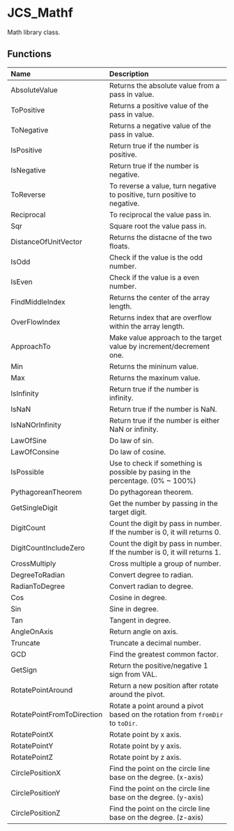 # JCS_Mathf

Math library class.

## Functions

| Name                       | Description                                                                    |
|:---------------------------|:-------------------------------------------------------------------------------|
| AbsoluteValue              | Returns the absolute value from a pass in value.                               |
| ToPositive                 | Returns a positive value of the pass in value.                                 |
| ToNegative                 | Returns a negative value of the pass in value.                                 |
| IsPositive                 | Return true if the number is positive.                                         |
| IsNegative                 | Return true if the number is negative.                                         |
| ToReverse                  | To reverse a value, turn negative to positive, turn positive to negative.      |
| Reciprocal                 | To reciprocal the value pass in.                                               |
| Sqr                        | Square root the value pass in.                                                 |
| DistanceOfUnitVector       | Returns the distacne of the two floats.                                        |
| IsOdd                      | Check if the value is the odd number.                                          |
| IsEven                     | Check if the value is a even number.                                           |
| FindMiddleIndex            | Returns the center of the array length.                                        |
| OverFlowIndex              | Returns index that are overflow within the array length.                       |
| ApproachTo                 | Make value approach to the target value by increment/decrement one.            |
| Min                        | Returns the mininum value.                                                     |
| Max                        | Returns the maxinum value.                                                     |
| IsInfinity                 | Return true if the number is infinity.                                         |
| IsNaN                      | Return true if the number is NaN.                                              |
| IsNaNOrInfinity            | Return true if the number is either NaN or infinity.                           |
| LawOfSine                  | Do law of sin.                                                                 |
| LawOfConsine               | Do law of cosine.                                                              |
| IsPossible                 | Use to check if something is possible by pasing in the percentage. (0% ~ 100%) |
| PythagoreanTheorem         | Do pythagorean theorem.                                                        |
| GetSingleDigit             | Get the number by passing in the target digit.                                 |
| DigitCount                 | Count the digit by pass in number. If the number is 0, it will returns 0.      |
| DigitCountIncludeZero      | Count the digit by pass in number. If the number is 0, it will returns 1.      |
| CrossMultiply              | Cross multiple a group of number.                                              |
| DegreeToRadian             | Convert degree to radian.                                                      |
| RadianToDegree             | Convert radian to degree.                                                      |
| Cos                        | Cosine in degree.                                                              |
| Sin                        | Sine in degree.                                                                |
| Tan                        | Tangent in degree.                                                             |
| AngleOnAxis                | Return angle on axis.                                                          |
| Truncate                   | Truncate a decimal number.                                                     |
| GCD                        | Find the greatest common factor.                                               |
| GetSign                    | Return the positive/negative 1 sign from VAL.                                  |
| RotatePointAround          | Return a new position after rotate around the pivot.                           |
| RotatePointFromToDirection | Rotate a point around a pivot based on the rotation from `fromDir` to `toDir`. |
| RotatePointX               | Rotate point by x axis.                                                        |
| RotatePointY               | Rotate point by y axis.                                                        |
| RotatePointZ               | Rotate point by z axis.                                                        |
| CirclePositionX            | Find the point on the circle line base on the degree. (x-axis)                 |
| CirclePositionY            | Find the point on the circle line base on the degree. (y-axis)                 |
| CirclePositionZ            | Find the point on the circle line base on the degree. (z-axis)                 |
